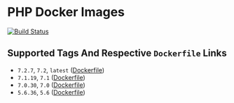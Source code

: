 # PHP Docker Images

[![Build Status](https://travis-ci.org/schroedan/docker-hub-php.svg?branch=7.2)](https://travis-ci.org/schroedan/docker-hub-php)

## Supported Tags And Respective `Dockerfile` Links

* `7.2.7`, `7.2`, `latest` ([Dockerfile](7.2/Dockerfile))
* `7.1.19`, `7.1` ([Dockerfile](7.1/Dockerfile))
* `7.0.30`, `7.0` ([Dockerfile](7.0/Dockerfile))
* `5.6.36`, `5.6` ([Dockerfile](5.6/Dockerfile))

